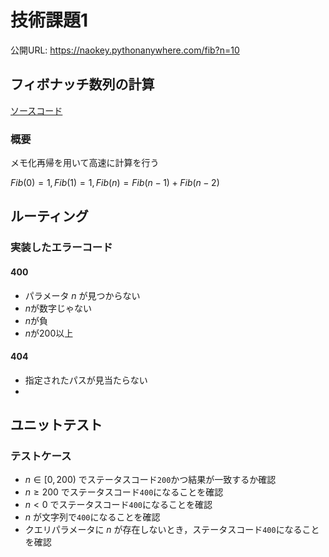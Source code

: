 # 技術課題1

公開URL: https://naokey.pythonanywhere.com/fib?n=10

## フィボナッチ数列の計算
[ソースコード](https://github.com/naokeyn/fib_api/blob/main/src/fib.py)

### 概要
メモ化再帰を用いて高速に計算を行う

$Fib(0) = 1, Fib(1) = 1, Fib(n) = Fib(n-1) + Fib(n-2)$

## ルーティング
### 実装したエラーコード
#### 400
- パラメータ $n$ が見つからない
- $n$が数字じゃない
- $n$が負
- $n$が200以上

#### 404
- 指定されたパスが見当たらない
- 

### 

## ユニットテスト
### テストケース
- $n \in [0, 200)$ でステータスコード`200`かつ結果が一致するか確認
- $n \geq 200$ でステータスコード`400`になることを確認
- $n < 0$ でステータスコード`400`になることを確認
- $n$ が文字列で`400`になることを確認
- クエリパラメータに $n$ が存在しないとき，ステータスコード`400`になることを確認
